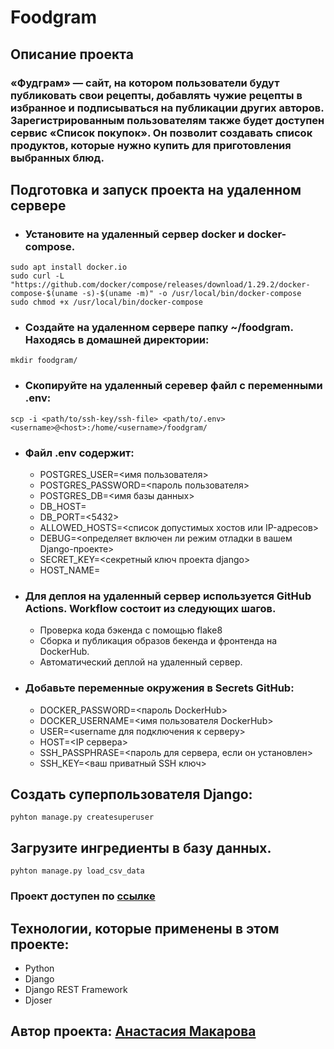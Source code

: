 # Foodgram

## Описание проекта
### «Фудграм» — сайт, на котором пользователи будут публиковать свои рецепты, добавлять чужие рецепты в избранное и подписываться на публикации других авторов. Зарегистрированным пользователям также будет доступен сервис «Список покупок». Он позволит создавать список продуктов, которые нужно купить для приготовления выбранных блюд.

## Подготовка и запуск проекта на удаленном сервере

+ ### Установите на удаленный сервер docker и docker-compose.
```
sudo apt install docker.io
sudo curl -L "https://github.com/docker/compose/releases/download/1.29.2/docker-compose-$(uname -s)-$(uname -m)" -o /usr/local/bin/docker-compose
sudo chmod +x /usr/local/bin/docker-compose
```
+ ### Создайте на удаленном сервере папку ~/foodgram. Находясь в домашней директории:
```
mkdir foodgram/
```
+ ### Скопируйте на удаленный серевер файл с переменными .env:
```
scp -i <path/to/ssh-key/ssh-file> <path/to/.env> <username>@<host>:/home/<username>/foodgram/
```
+ ### Файл .env содержит:
  * POSTGRES_USER=<имя пользователя>
  * POSTGRES_PASSWORD=<пароль пользователя>
  * POSTGRES_DB=<имя базы данных>
  * DB_HOST=<db>
  * DB_PORT=<5432>
  * ALLOWED_HOSTS=<список допустимых хостов или IP-адресов>
  * DEBUG=<определяет включен ли режим отладки в вашем Django-проекте>
  * SECRET_KEY=<секретный ключ проекта django>
  * HOST_NAME=<server name>

+ ### Для деплоя на удаленный сервер используется GitHub Actions. Workflow состоит из следующих шагов.
  * Проверка кода бэкенда с помощью flake8
  * Сборка и публикация образов бекенда и фронтенда на DockerHub.
  * Автоматический деплой на удаленный сервер.

+ ### Добавьте переменные окружения в Secrets GitHub:
  * DOCKER_PASSWORD=<пароль DockerHub>
  * DOCKER_USERNAME=<имя пользователя DockerHub>
  * USER=<username для подключения к серверу>
  * HOST=<IP сервера>
  * SSH_PASSPHRASE=<пароль для сервера, если он установлен>
  * SSH_KEY=<ваш приватный SSH ключ>

## Создать суперпользователя Django:
```
pyhton manage.py createsuperuser
```

## Загрузите ингредиенты в базу данных.
```
pyhton manage.py load_csv_data
```

### Проект доступен по [ссылке](https://yafoodgram.zapto.org)

## Технологии, которые применены в этом проекте:
* Python
* Django
* Django REST Framework
* Djoser

## Автор проекта: [Анастасия Макарова](https://github.com/nastya-makarova)